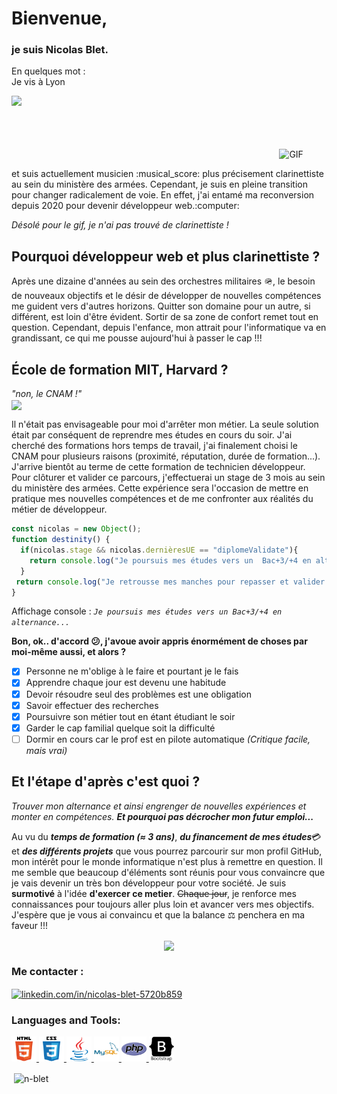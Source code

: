 # Bienvenue,

### je suis Nicolas Blet.

En quelques mot :  
Je vis à Lyon

<p align = "center">
  <img align = "left" width = "20%" src = "https://media.giphy.com/media/sEYI4Z8ag3UE0PXpZ3/giphy.gif"/>
</p>
</br></br></br></br></br>
<img align="right" width="15%" alt="GIF" src="https://media.giphy.com/media/26FmRCiQ9lMwuDXVu/giphy.gif"></img>
</br><p align="left" width = "10%">et suis actuellement musicien :musical_score: plus précisement clarinettiste au sein du ministère des armées. Cependant, je suis en pleine transition pour changer radicalement de voie. En effet, j'ai entamé ma reconversion depuis 2020 pour devenir développeur web.:computer:</p>

*Désolé pour le gif, je n'ai pas trouvé de clarinettiste !*
</br>
## Pourquoi développeur web et plus clarinettiste ?

Après une dizaine d'années au sein des orchestres militaires :military_helmet:, le besoin de nouveaux objectifs et le désir de développer de nouvelles compétences me guident vers d'autres horizons.
Quitter son domaine pour un autre, si différent, est loin d'être évident. Sortir de sa zone de confort remet tout en question. Cependant, depuis l'enfance, mon attrait pour l'informatique va en grandissant, ce qui me pousse aujourd'hui à passer le cap !!!   
 
## École de formation MIT, Harvard ?
<p align = "left">
  <i align = left>"non, le CNAM !"</i></br>
  <img align = "center" width = "15%" src = "https://upload.wikimedia.org/wikipedia/commons/thumb/4/42/CNAM_Logo.svg/1200px-CNAM_Logo.svg.png">
</p>  

Il n'était pas envisageable pour moi d'arrêter mon métier. La seule solution était par conséquent de reprendre mes études en cours du soir.
J'ai cherché des formations hors temps de travail, j'ai finalement choisi le CNAM pour plusieurs raisons (proximité, réputation, durée de formation...). J'arrive bientôt au terme de cette formation de technicien développeur. Pour clôturer et valider ce parcours, j'effectuerai un stage de 3 mois au sein du ministère des armées. Cette expérience sera l'occasion de mettre en pratique mes nouvelles compétences et de me confronter aux réalités du métier de développeur.

```javascript
const nicolas = new Object();
function destinity() {
  if(nicolas.stage && nicolas.dernièresUE == "diplomeValidate"){
    return console.log("Je poursuis mes études vers un  Bac+3/+4 en alternance...");
  }
 return console.log("Je retrousse mes manches pour repasser et valider mes derniers UE et croise les doigts pour être embauché !");
}
```
Affichage console :
  *`Je poursuis mes études vers un Bac+3/+4 en alternance...`*

**Bon, ok.. d'accord 😕, j'avoue avoir appris énormément de choses par moi-même aussi, et alors ?**
  - [x] Personne ne m'oblige à le faire et pourtant je le fais
  - [x] Apprendre chaque jour est devenu une habitude
  - [x] Devoir résoudre seul des problèmes est une obligation
  - [x] Savoir effectuer des recherches
  - [x] Poursuivre son métier tout en étant étudiant le soir
  - [x] Garder le cap familial quelque soit la difficulté
  - [ ] Dormir en cours car le prof est en pilote automatique *(Critique facile, mais vrai)*

## Et l'étape d'après c'est quoi ?
*Trouver mon alternance et ainsi engrenger de nouvelles expériences et monter en compétences.* <i>**Et pourquoi pas décrocher mon futur emploi...**</i><br/>

Au vu du <i>**temps de formation (≈ 3 ans)**</i>, <i>**du financement de mes études**</i>💳 et <i>**des différents projets**</i> que vous pourrez parcourir sur mon profil GitHub, mon intérêt pour le monde informatique n'est plus à remettre en question. Il me semble que beaucoup d'éléments sont réunis pour vous convaincre que je vais devenir un très bon développeur pour votre société. Je suis **surmotivé** à l'idée **d'exercer ce metier**. ~~Chaque jour~~, je renforce mes connaissances pour toujours aller plus loin et avancer vers mes objectifs.  
J'espère que je vous ai convaincu et que la balance :balance_scale: penchera en ma faveur !!!

<p align = "center">
  <img align = "center" width = "30%" src = "https://media.giphy.com/media/xgHaWOkVJAS2s/giphy.gif"/>
</p>

<h3 align="left">Me contacter :</h3>
<p align="left">
<a href="https://linkedin.com/in/nicolas-blet-5720b859" target="blank"><img align="center" src="https://raw.githubusercontent.com/rahuldkjain/github-profile-readme-generator/master/src/images/icons/Social/linked-in-alt.svg" alt="linkedin.com/in/nicolas-blet-5720b859" height="30" width="40" /></a>
</p>

<h3 align="left">Languages and Tools:</h3>
<p align="left"> <a href="https://www.w3.org/html/" target="_blank" rel="noreferrer"> <img src="https://raw.githubusercontent.com/devicons/devicon/master/icons/html5/html5-original-wordmark.svg" alt="html5" width="40" height="40"/> </a> <a href="https://www.w3schools.com/css/" target="_blank" rel="noreferrer"> <img src="https://raw.githubusercontent.com/devicons/devicon/master/icons/css3/css3-original-wordmark.svg" alt="css3" width="40" height="40"/> </a> <a href="https://www.java.com" target="_blank" rel="noreferrer"> <img src="https://raw.githubusercontent.com/devicons/devicon/master/icons/java/java-original.svg" alt="java" width="40" height="40"/> </a> <a href="https://www.php.net" target="_blank" rel="noreferrer"> <a href="https://www.mysql.com/" target="_blank" rel="noreferrer"> <img src="https://raw.githubusercontent.com/devicons/devicon/master/icons/mysql/mysql-original-wordmark.svg" alt="mysql" width="40" height="40"/> </a> <a href="https://www.php.net" target="_blank" rel="noreferrer"> <img src="https://raw.githubusercontent.com/devicons/devicon/master/icons/php/php-original.svg" alt="php" width="40" height="40"/> </a> <a href="https://getbootstrap.com" target="_blank" rel="noreferrer"> <img src="https://raw.githubusercontent.com/devicons/devicon/master/icons/bootstrap/bootstrap-plain-wordmark.svg" alt="bootstrap" width="40" height="40"/> </a></p>

<p>&nbsp;<img align="center" src="https://github-readme-stats.vercel.app/api?username=n-blet&show_icons=true&locale=en" alt="n-blet" /></p>

